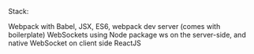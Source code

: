 Stack:

Webpack with Babel, JSX, ES6, webpack dev server (comes with boilerplate)
WebSockets using Node package ws on the server-side, and native WebSocket on client side
ReactJS